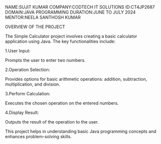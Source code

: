 NAME:SUJIT KUMAR
COMPANY:CODTECH IT SOLUTIONS
ID:CT4JP2687
DOMAIN:JAVA PROGRAMMING
DURATION:JUNE TO JULY 2024
MENTOR:NEELA SANTHOSH KUMAR

OVERVIEW OF THE PROJECT

The Simple Calculator project involves creating a basic calculator application using Java. The key functionalities include:

1.User Input:

Prompts the user to enter two numbers.

2.Operation Selection:

Provides options for basic arithmetic operations: addition, subtraction, multiplication, and division.

3.Perform Calculation:

Executes the chosen operation on the entered numbers.

4.Display Result:

Outputs the result of the operation to the user.

This project helps in understanding basic Java programming concepts and enhances problem-solving skills.
